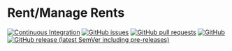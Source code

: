# Rent/Manage Rents
[![Continuous Integration](https://github.com/e-scooter-2077/rent.manage-rents/actions/workflows/ci.yml/badge.svg?event=push)](https://github.com/e-scooter-2077/rent.manage-rents/actions/workflows/ci.yml)
[![GitHub issues](https://img.shields.io/github/issues-raw/e-scooter-2077/rent.manage-rents?style=plastic)](https://github.com/e-scooter-2077/rent.manage-rents/issues)
[![GitHub pull requests](https://img.shields.io/github/issues-pr-raw/e-scooter-2077/rent.manage-rents?style=plastic)](https://github.com/e-scooter-2077/rent.manage-rents/pulls)
[![GitHub](https://img.shields.io/github/license/e-scooter-2077/rent.manage-rents?style=plastic)](/LICENSE)
[![GitHub release (latest SemVer including pre-releases)](https://img.shields.io/github/v/release/e-scooter-2077/rent.manage-rents?include_prereleases&style=plastic)](https://github.com/e-scooter-2077/rent.manage-rents/releases)

